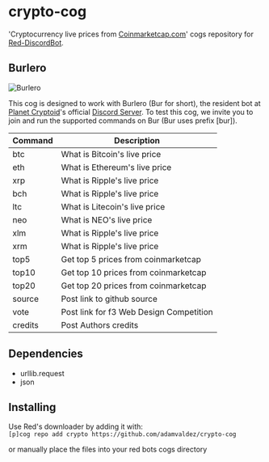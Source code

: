 # crypto-cog
'Cryptocurrency live prices from [Coinmarketcap.com](https://www.coinmarketcap.com)' cogs repository for [Red-DiscordBot](https://github.com/Twentysix26/Red-DiscordBot).

## Burlero
![Burlero](https://planetcryptoid.tech/img/burlero.png)

This cog is designed to work with Burlero (Bur for short), the resident bot at [Planet Cryptoid](https://www.planetcryptoid.tech)'s official [Discord Server](https://discordapp.com/invite/uvfNm2d). To test this cog, we invite you to join and run the supported commands on Bur (Bur uses prefix [bur]).

Command | Description
------- | ----------------------------------------- |
btc     | What is Bitcoin's live price
eth     | What is Ethereum's live price
xrp     | What is Ripple's live price
bch     | What is Ripple's live price
ltc     | What is Litecoin's live price
neo     | What is NEO's live price
xlm     | What is Ripple's live price
xrm     | What is Ripple's live price
top5    | Get top 5 prices from coinmarketcap
top10   | Get top 10 prices from coinmarketcap
top20   | Get top 20 prices from coinmarketcap
source  | Post link to github source
vote    | Post link for f3 Web Design Competition
credits | Post Authors credits

## Dependencies
- urllib.request
- json

## Installing
Use Red's downloader by adding it with:  
`[p]cog repo add crypto https://github.com/adamvaldez/crypto-cog`

or manually place the files into your red bots cogs directory
